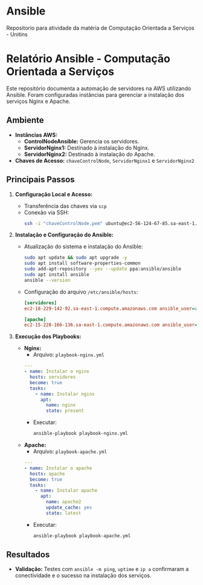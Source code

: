 # Ansible
Repositorio para atividade da matéria de Computação Orientada a Serviços - Unitins

# Relatório Ansible - Computação Orientada a Serviços

Este repositório documenta a automação de servidores na AWS utilizando Ansible. Foram configuradas instâncias para gerenciar a instalação dos serviços Nginx e Apache.

## Ambiente

- **Instâncias AWS:**
  - **ControlNodeAnsible:** Gerencia os servidores.
  - **ServidorNginx1:** Destinado à instalação do Nginx.
  - **ServidorNginx2:** Destinado à instalação do Apache.
- **Chaves de Acesso:** `chaveControlNode`, `ServidorNginx1` e `ServidorNginx2`

## Principais Passos

1. **Configuração Local e Acesso:**
   - Transferência das chaves via `scp`
   - Conexão via SSH:
     ```bash
     ssh -i "chaveControlNode.pem" ubuntu@ec2-56-124-67-85.sa-east-1.compute.amazonaws.com
     ```

2. **Instalação e Configuração do Ansible:**
   - Atualização do sistema e instalação do Ansible:
     ```bash
     sudo apt update && sudo apt upgrade -y
     sudo apt install software-properties-common
     sudo add-apt-repository --yes --update ppa:ansible/ansible
     sudo apt install ansible
     ansible --version
     ```
   - Configuração do arquivo `/etc/ansible/hosts`:
     ```ini
     [servidores]
     ec2-18-229-142-92.sa-east-1.compute.amazonaws.com ansible_user=ubuntu ansible_ssh_private_key_file=/home/ubuntu/ServidorNginx1.pem ansible_python_interpreter=/usr/bin/python3

     [apache]
     ec2-15-228-166-136.sa-east-1.compute.amazonaws.com ansible_user=ubuntu ansible_ssh_private_key_file=/home/ubuntu/ServidorNginx2.pem ansible_python_interpreter=/usr/bin/python3
     ```

3. **Execução dos Playbooks:**
   - **Nginx:**
     - Arquivo: `playbook-nginx.yml`
     ```yaml
     ---
     - name: Instalar o nginx
       hosts: servidores
       become: true
       tasks:
         - name: Instalar nginx
           apt:
             name: nginx
             state: present
     ```
     - Executar:
       ```bash
       ansible-playbook playbook-nginx.yml
       ```
   - **Apache:**
     - Arquivo: `playbook-apache.yml`
     ```yaml
     ---
     - name: Instalar o apache
       hosts: apache
       become: true
       tasks:
         - name: Instalar apache
           apt:
             name: apache2
             update_cache: yes
             state: latest
     ```
     - Executar:
       ```bash
       ansible-playbook playbook-apache.yml
       ```

## Resultados

- **Validação:** Testes com `ansible -m ping`, `uptime` e `ip a` confirmaram a conectividade e o sucesso na instalação dos serviços.
